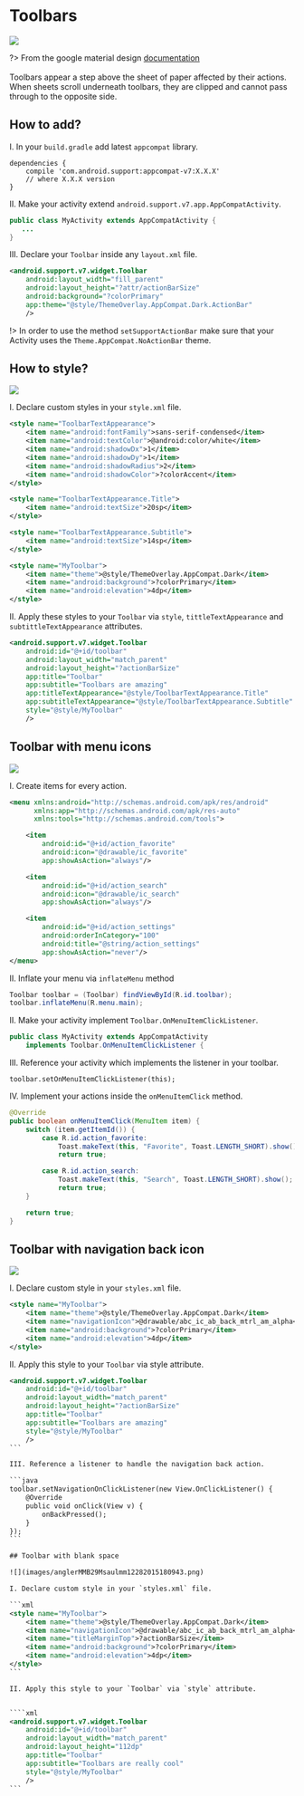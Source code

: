 # Toolbars

![](images/anglerMMB29Msaulmm12282015010055.png)


?> From the google material design [documentation](https://material.io/guidelines/components/toolbars.html#)
<br>
<br>Toolbars appear a step above the sheet of paper affected by their actions. When sheets scroll underneath toolbars, they are clipped and cannot pass through to the opposite side.


## How to add?

I. In your `build.gradle` add latest `appcompat` library.

```
dependencies {
    compile 'com.android.support:appcompat-v7:X.X.X'
    // where X.X.X version
}
```

II. Make your activity extend `android.support.v7.app.AppCompatActivity`.

```java
public class MyActivity extends AppCompatActivity {
   ...
}
```

III. Declare your `Toolbar` inside any `layout.xml` file.


```xml
<android.support.v7.widget.Toolbar
    android:layout_width="fill_parent"
    android:layout_height="?attr/actionBarSize"
    android:background="?colorPrimary"
    app:theme="@style/ThemeOverlay.AppCompat.Dark.ActionBar"
    />
```

!> In order to use the method `setSupportActionBar` make sure that your Activity uses the `Theme.AppCompat.NoActionBar` theme.

## How to style?

![](images/anglerMMB29Msaulmm12292015005810.png)

I. Declare custom styles in your `style.xml` file.

```xml
<style name="ToolbarTextAppearance">
    <item name="android:fontFamily">sans-serif-condensed</item>
    <item name="android:textColor">@android:color/white</item>
    <item name="android:shadowDx">1</item>
    <item name="android:shadowDy">1</item>
    <item name="android:shadowRadius">2</item>
    <item name="android:shadowColor">?colorAccent</item>
</style>

<style name="ToolbarTextAppearance.Title">
    <item name="android:textSize">20sp</item>
</style>

<style name="ToolbarTextAppearance.Subtitle">
    <item name="android:textSize">14sp</item>
</style>

<style name="MyToolbar">
    <item name="theme">@style/ThemeOverlay.AppCompat.Dark</item>
    <item name="android:background">?colorPrimary</item>
    <item name="android:elevation">4dp</item>
</style>
```

II. Apply these styles to your `Toolbar` via `style`, `tittleTextAppearance` and `subtittleTextAppearance` attributes.

```xml
<android.support.v7.widget.Toolbar
    android:id="@+id/toolbar"
    android:layout_width="match_parent"
    android:layout_height="?actionBarSize"
    app:title="Toolbar"
    app:subtitle="Toolbars are amazing"
    app:titleTextAppearance="@style/ToolbarTextAppearance.Title"
    app:subtitleTextAppearance="@style/ToolbarTextAppearance.Subtitle"
    style="@style/MyToolbar"
    />
```

## Toolbar with menu icons

![](images/anglerMMB29Msaulmm12282015180321.png)


I. Create items for every action.


```xml
<menu xmlns:android="http://schemas.android.com/apk/res/android"
      xmlns:app="http://schemas.android.com/apk/res-auto"
      xmlns:tools="http://schemas.android.com/tools">

    <item
        android:id="@+id/action_favorite"
        android:icon="@drawable/ic_favorite"
        app:showAsAction="always"/>

    <item
        android:id="@+id/action_search"
        android:icon="@drawable/ic_search"
        app:showAsAction="always"/>

    <item
        android:id="@+id/action_settings"
        android:orderInCategory="100"
        android:title="@string/action_settings"
        app:showAsAction="never"/>
</menu>

```

II. Inflate your menu via `inflateMenu` method

```java
Toolbar toolbar = (Toolbar) findViewById(R.id.toolbar);
toolbar.inflateMenu(R.menu.main);
```

II. Make your activity implement `Toolbar.OnMenuItemClickListener`.

```java
public class MyActivity extends AppCompatActivity
    implements Toolbar.OnMenuItemClickListener {
```

III. Reference your activity which implements the listener in your toolbar.

```prettyprint
toolbar.setOnMenuItemClickListener(this);
```


IV. Implement your actions inside the `onMenuItemClick` method.

```java
@Override
public boolean onMenuItemClick(MenuItem item) {
    switch (item.getItemId()) {
        case R.id.action_favorite:
            Toast.makeText(this, "Favorite", Toast.LENGTH_SHORT).show();
            return true;

        case R.id.action_search:
            Toast.makeText(this, "Search", Toast.LENGTH_SHORT).show();
            return true;
    }

    return true;
}
```

## Toolbar with navigation back icon

![](images/anglerMMB29Msaulmm12282015180702.png)

I. Declare custom style in your `styles.xml` file.

```xml
<style name="MyToolbar">
    <item name="theme">@style/ThemeOverlay.AppCompat.Dark</item>
    <item name="navigationIcon">@drawable/abc_ic_ab_back_mtrl_am_alpha</item>
    <item name="android:background">?colorPrimary</item>
    <item name="android:elevation">4dp</item>
</style>
```

II. Apply this style to your `Toolbar` via style attribute.


````xml
<android.support.v7.widget.Toolbar
    android:id="@+id/toolbar"
    android:layout_width="match_parent"
    android:layout_height="?actionBarSize"
    app:title="Toolbar"
    app:subtitle="Toolbars are amazing"
    style="@style/MyToolbar"
    />
```

III. Reference a listener to handle the navigation back action.

```java
toolbar.setNavigationOnClickListener(new View.OnClickListener() {
    @Override
    public void onClick(View v) {
        onBackPressed();
    }
});
```

## Toolbar with blank space

![](images/anglerMMB29Msaulmm12282015180943.png)

I. Declare custom style in your `styles.xml` file.

```xml
<style name="MyToolbar">
    <item name="theme">@style/ThemeOverlay.AppCompat.Dark</item>
    <item name="navigationIcon">@drawable/abc_ic_ab_back_mtrl_am_alpha</item>
    <item name="titleMarginTop">?actionBarSize</item>
    <item name="android:background">?colorPrimary</item>
    <item name="android:elevation">4dp</item>
</style>
```

II. Apply this style to your `Toolbar` via `style` attribute.


````xml
<android.support.v7.widget.Toolbar
    android:id="@+id/toolbar"
    android:layout_width="match_parent"
    android:layout_height="112dp"
    app:title="Toolbar"
    app:subtitle="Toolbars are really cool"
    style="@style/MyToolbar"
    />
```

